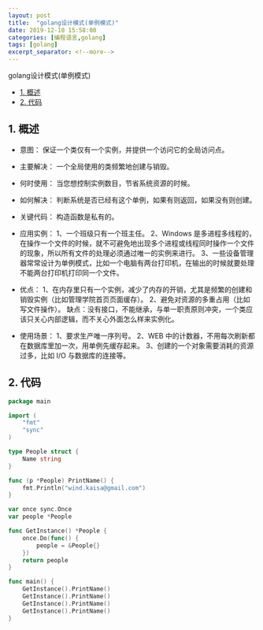 ```yaml
---
layout: post
title:  "golang设计模式(单例模式)"
date: 2019-12-10 15:58:00 
categories: [编程语言,golang]
tags: [golang]
excerpt_separator: <!--more-->
---
```

golang设计模式(单例模式)
<!--more-->

<!-- @import "[TOC]" {cmd="toc" depthFrom=1 depthTo=6 orderedList=false} -->

<!-- code_chunk_output -->

- [1. 概述](#1-概述)
- [2. 代码](#2-代码)

<!-- /code_chunk_output -->


## 1. 概述

* 意图：
保证一个类仅有一个实例，并提供一个访问它的全局访问点。

* 主要解决：
一个全局使用的类频繁地创建与销毁。

* 何时使用：
当您想控制实例数目，节省系统资源的时候。

* 如何解决：
判断系统是否已经有这个单例，如果有则返回，如果没有则创建。

* 关键代码：
构造函数是私有的。

* 应用实例：
1、一个班级只有一个班主任。
2、Windows 是多进程多线程的，在操作一个文件的时候，就不可避免地出现多个进程或线程同时操作一个文件的现象，所以所有文件的处理必须通过唯一的实例来进行。
3、一些设备管理器常常设计为单例模式，比如一个电脑有两台打印机，在输出的时候就要处理不能两台打印机打印同一个文件。

* 优点：
1、在内存里只有一个实例，减少了内存的开销，尤其是频繁的创建和销毁实例（比如管理学院首页页面缓存）。
2、避免对资源的多重占用（比如写文件操作）。
缺点：没有接口，不能继承，与单一职责原则冲突，一个类应该只关心内部逻辑，而不关心外面怎么样来实例化。

* 使用场景：
1、要求生产唯一序列号。
2、WEB 中的计数器，不用每次刷新都在数据库里加一次，用单例先缓存起来。
3、创建的一个对象需要消耗的资源过多，比如 I/O 与数据库的连接等。

## 2. 代码

```go
package main

import (
	"fmt"
	"sync"
)

type People struct {
	Name string
}

func (p *People) PrintName() {
	fmt.Println("wind.kaisa@gmail.com")
}

var once sync.Once
var people *People

func GetInstance() *People {
	once.Do(func() {
		people = &People{}
	})
	return people
}

func main() {
	GetInstance().PrintName()
	GetInstance().PrintName()
	GetInstance().PrintName()
	GetInstance().PrintName()
}


```
